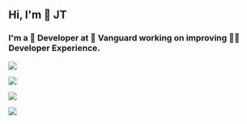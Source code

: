 ## Hi, I'm 👤 JT
### I'm a 📛 Developer at 🚢 Vanguard working on improving 👨‍💻 Developer Experience.

[![](https://img.shields.io/static/v1?label=jamesthomasonjr&style=social&logo=github&message=Watch%20me%20on%20GitHub)](https://www.github.com/jamesthomasonjr)

[![](https://img.shields.io/static/v1?label=jamesthomasonjr&style=social&logo=linkedin&message=Connect%20on%20LinkedIn)](https://www.linkedin.com/in/jamesthomasonjr)

[![](https://img.shields.io/static/v1?label=jthomason4&style=social&logo=twitter&message=Follow%20me%20on%20Twitter)](https://twitter.com/jthomason4)

![](https://github-readme-stats.vercel.app/api?username=jtatvg)
